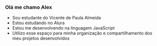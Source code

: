 ### Olá me chamo Alex

- Sou estudante do Vicente de Paula Almeida 
- Estou estudando no Alura
- Estou me desenvolvendo na linguagem JavaScript
- Utilizo esse espaço para minha organização e compartilhamento dos meu projetos desenvolvidos
